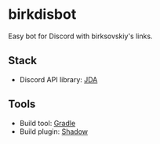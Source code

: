 # birkdisbot

Easy bot for Discord with birksovskiy's links.

## Stack

- Discord API library: [JDA](https://github.com/discord-jda/JDA)

## Tools

- Build tool: [Gradle](https://github.com/gradle/gradle)
- Build plugin: [Shadow](https://github.com/johnrengelman/shadow)
